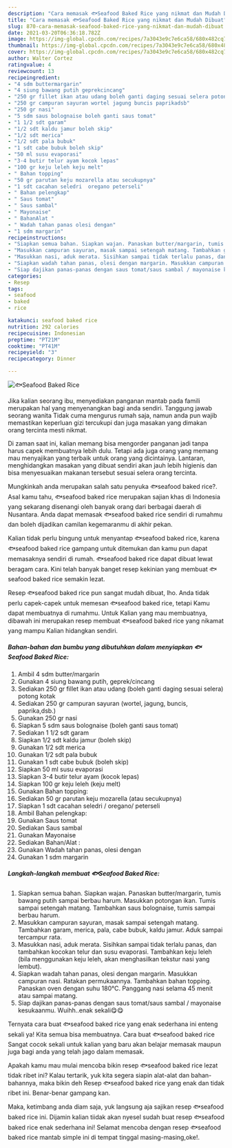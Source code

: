 ```yaml
---
description: "Cara memasak 🐟Seafood Baked Rice yang nikmat dan Mudah Dibuat"
title: "Cara memasak 🐟Seafood Baked Rice yang nikmat dan Mudah Dibuat"
slug: 870-cara-memasak-seafood-baked-rice-yang-nikmat-dan-mudah-dibuat
date: 2021-03-20T06:36:18.782Z
image: https://img-global.cpcdn.com/recipes/7a3043e9c7e6ca58/680x482cq70/🐟seafood-baked-rice-foto-resep-utama.jpg
thumbnail: https://img-global.cpcdn.com/recipes/7a3043e9c7e6ca58/680x482cq70/🐟seafood-baked-rice-foto-resep-utama.jpg
cover: https://img-global.cpcdn.com/recipes/7a3043e9c7e6ca58/680x482cq70/🐟seafood-baked-rice-foto-resep-utama.jpg
author: Walter Cortez
ratingvalue: 4
reviewcount: 13
recipeingredient:
- "4 sdm buttermargarin"
- "4 siung bawang putih geprekcincang"
- "250 gr fillet ikan atau udang boleh ganti daging sesuai selera potong kotak"
- "250 gr campuran sayuran wortel jagung buncis paprikadsb"
- "250 gr nasi"
- "5 sdm saus bolognaise boleh ganti saus tomat"
- "1 1/2 sdt garam"
- "1/2 sdt kaldu jamur boleh skip"
- "1/2 sdt merica"
- "1/2 sdt pala bubuk"
- "1 sdt cabe bubuk boleh skip"
- "50 ml susu evaporasi"
- "3-4 butir telur ayam kocok lepas"
- "100 gr keju leleh keju melt"
- " Bahan topping"
- "50 gr parutan keju mozarella atau secukupnya"
- "1 sdt cacahan seledri  oregano peterseli"
- " Bahan pelengkap"
- " Saus tomat"
- " Saus sambal"
- " Mayonaise"
- " BahanAlat "
- " Wadah tahan panas olesi dengan"
- "1 sdm margarin"
recipeinstructions:
- "Siapkan semua bahan. Siapkan wajan. Panaskan butter/margarin, tumis bawang putih sampai berbau harum. Masukkan potongan ikan. Tumis sampai setengah matang. Tambahkan saus bolognaise, tumis sampai berbau harum."
- "Masukkan campuran sayuran, masak sampai setengah matang. Tambahkan garam, merica, pala, cabe bubuk, kaldu jamur. Aduk sampai tercampur rata."
- "Masukkan nasi, aduk merata. Sisihkan sampai tidak terlalu panas, dan tambahkan kocokan telur dan susu evaporasi. Tambahkan keju leleh (bila menggunakan keju leleh, akan menghasilkan tekstur nasi yang lembut)."
- "Siapkan wadah tahan panas, olesi dengan margarin. Masukkan campuran nasi. Ratakan permukaannya. Tambahkan bahan topping. Panaskan oven dengan suhu 180°C. Panggang nasi selama 45 menit atau sampai matang."
- "Siap dajikan panas-panas dengan saus tomat/saus sambal / mayonaise kesukaanmu. Wuihh..enak sekali😋😋"
categories:
- Resep
tags:
- seafood
- baked
- rice

katakunci: seafood baked rice 
nutrition: 292 calories
recipecuisine: Indonesian
preptime: "PT21M"
cooktime: "PT41M"
recipeyield: "3"
recipecategory: Dinner

---
```



![🐟Seafood Baked Rice](https://img-global.cpcdn.com/recipes/7a3043e9c7e6ca58/680x482cq70/🐟seafood-baked-rice-foto-resep-utama.jpg)

Jika kalian seorang ibu, menyediakan panganan mantab pada famili merupakan hal yang menyenangkan bagi anda sendiri. Tanggung jawab seorang  wanita Tidak cuma mengurus rumah saja, namun anda pun wajib memastikan keperluan gizi tercukupi dan juga masakan yang dimakan orang tercinta mesti nikmat.

Di zaman  saat ini, kalian memang bisa mengorder panganan jadi tanpa harus capek membuatnya lebih dulu. Tetapi ada juga orang yang memang mau menyajikan yang terbaik untuk orang yang dicintainya. Lantaran, menghidangkan masakan yang dibuat sendiri akan jauh lebih higienis dan bisa menyesuaikan makanan tersebut sesuai selera orang tercinta. 



Mungkinkah anda merupakan salah satu penyuka 🐟seafood baked rice?. Asal kamu tahu, 🐟seafood baked rice merupakan sajian khas di Indonesia yang sekarang disenangi oleh banyak orang dari berbagai daerah di Nusantara. Anda dapat memasak 🐟seafood baked rice sendiri di rumahmu dan boleh dijadikan camilan kegemaranmu di akhir pekan.

Kalian tidak perlu bingung untuk menyantap 🐟seafood baked rice, karena 🐟seafood baked rice gampang untuk ditemukan dan kamu pun dapat memasaknya sendiri di rumah. 🐟seafood baked rice dapat dibuat lewat beragam cara. Kini telah banyak banget resep kekinian yang membuat 🐟seafood baked rice semakin lezat.

Resep 🐟seafood baked rice pun sangat mudah dibuat, lho. Anda tidak perlu capek-capek untuk memesan 🐟seafood baked rice, tetapi Kamu dapat membuatnya di rumahmu. Untuk Kalian yang mau membuatnya, dibawah ini merupakan resep membuat 🐟seafood baked rice yang nikamat yang mampu Kalian hidangkan sendiri.

<!--inarticleads1-->

##### Bahan-bahan dan bumbu yang dibutuhkan dalam menyiapkan 🐟Seafood Baked Rice:

1. Ambil 4 sdm butter/margarin
1. Gunakan 4 siung bawang putih, geprek/cincang
1. Sediakan 250 gr fillet ikan atau udang (boleh ganti daging sesuai selera) potong kotak
1. Sediakan 250 gr campuran sayuran (wortel, jagung, buncis, paprika,dsb.)
1. Gunakan 250 gr nasi
1. Siapkan 5 sdm saus bolognaise (boleh ganti saus tomat)
1. Sediakan 1 1/2 sdt garam
1. Siapkan 1/2 sdt kaldu jamur (boleh skip)
1. Gunakan 1/2 sdt merica
1. Gunakan 1/2 sdt pala bubuk
1. Gunakan 1 sdt cabe bubuk (boleh skip)
1. Siapkan 50 ml susu evaporasi
1. Siapkan 3-4 butir telur ayam (kocok lepas)
1. Siapkan 100 gr keju leleh (keju melt)
1. Gunakan  Bahan topping:
1. Sediakan 50 gr parutan keju mozarella (atau secukupnya)
1. Siapkan 1 sdt cacahan seledri / oregano/ peterseli
1. Ambil  Bahan pelengkap:
1. Gunakan  Saus tomat
1. Sediakan  Saus sambal
1. Gunakan  Mayonaise
1. Sediakan  Bahan/Alat :
1. Gunakan  Wadah tahan panas, olesi dengan
1. Gunakan 1 sdm margarin




<!--inarticleads2-->

##### Langkah-langkah membuat 🐟Seafood Baked Rice:

1. Siapkan semua bahan. Siapkan wajan. Panaskan butter/margarin, tumis bawang putih sampai berbau harum. Masukkan potongan ikan. Tumis sampai setengah matang. Tambahkan saus bolognaise, tumis sampai berbau harum.
1. Masukkan campuran sayuran, masak sampai setengah matang. Tambahkan garam, merica, pala, cabe bubuk, kaldu jamur. Aduk sampai tercampur rata.
1. Masukkan nasi, aduk merata. Sisihkan sampai tidak terlalu panas, dan tambahkan kocokan telur dan susu evaporasi. Tambahkan keju leleh (bila menggunakan keju leleh, akan menghasilkan tekstur nasi yang lembut).
1. Siapkan wadah tahan panas, olesi dengan margarin. Masukkan campuran nasi. Ratakan permukaannya. Tambahkan bahan topping. Panaskan oven dengan suhu 180°C. Panggang nasi selama 45 menit atau sampai matang.
1. Siap dajikan panas-panas dengan saus tomat/saus sambal / mayonaise kesukaanmu. Wuihh..enak sekali😋😋




Ternyata cara buat 🐟seafood baked rice yang enak sederhana ini enteng sekali ya! Kita semua bisa membuatnya. Cara buat 🐟seafood baked rice Sangat cocok sekali untuk kalian yang baru akan belajar memasak maupun juga bagi anda yang telah jago dalam memasak.

Apakah kamu mau mulai mencoba bikin resep 🐟seafood baked rice lezat tidak ribet ini? Kalau tertarik, yuk kita segera siapin alat-alat dan bahan-bahannya, maka bikin deh Resep 🐟seafood baked rice yang enak dan tidak ribet ini. Benar-benar gampang kan. 

Maka, ketimbang anda diam saja, yuk langsung aja sajikan resep 🐟seafood baked rice ini. Dijamin kalian tiidak akan nyesel sudah buat resep 🐟seafood baked rice enak sederhana ini! Selamat mencoba dengan resep 🐟seafood baked rice mantab simple ini di tempat tinggal masing-masing,oke!.

